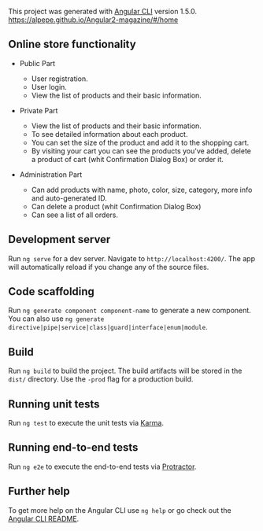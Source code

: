 This project was generated with [Angular CLI](https://github.com/angular/angular-cli) version 1.5.0.
https://alpepe.github.io/Angular2-magazine/#/home


## Online store functionality

* Public Part
   * User registration.
   * User login.
   * View the list of products and their basic information.

* Private Part 
   * View the list of products and their basic information.
   * To see detailed information about each product.
   * You can set the size of the product and add it to the shopping cart.
   * By visiting your cart you can see the products you've added, 
     delete a product of cart (whit Confirmation Dialog Box) 
     or order it.

* Administration Part
  * Can add products with name, photo, color, size, category, more info and auto-generated ID.
  * Can delete a product (whit Confirmation Dialog Box)
  * Can see a list of all orders.
  
## Development server

Run `ng serve` for a dev server. Navigate to `http://localhost:4200/`. The app will automatically reload if you change any of the source files.

## Code scaffolding

Run `ng generate component component-name` to generate a new component. You can also use `ng generate directive|pipe|service|class|guard|interface|enum|module`.

## Build

Run `ng build` to build the project. The build artifacts will be stored in the `dist/` directory. Use the `-prod` flag for a production build.

## Running unit tests

Run `ng test` to execute the unit tests via [Karma](https://karma-runner.github.io).

## Running end-to-end tests

Run `ng e2e` to execute the end-to-end tests via [Protractor](http://www.protractortest.org/).

## Further help

To get more help on the Angular CLI use `ng help` or go check out the [Angular CLI README](https://github.com/angular/angular-cli/blob/master/README.md).
